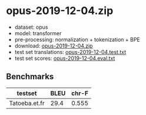 # opus-2019-12-04.zip

* dataset: opus
* model: transformer
* pre-processing: normalization + tokenization + BPE
* download: [opus-2019-12-04.zip](https://object.pouta.csc.fi/OPUS-MT-models/et+fi-fr/opus-2019-12-04.zip)
* test set translations: [opus-2019-12-04.test.txt](https://object.pouta.csc.fi/OPUS-MT-models/et+fi-fr/opus-2019-12-04.test.txt)
* test set scores: [opus-2019-12-04.eval.txt](https://object.pouta.csc.fi/OPUS-MT-models/et+fi-fr/opus-2019-12-04.eval.txt)

## Benchmarks

| testset               | BLEU  | chr-F |
|-----------------------|-------|-------|
| Tatoeba.et.fr 	| 29.4 	| 0.555 |

